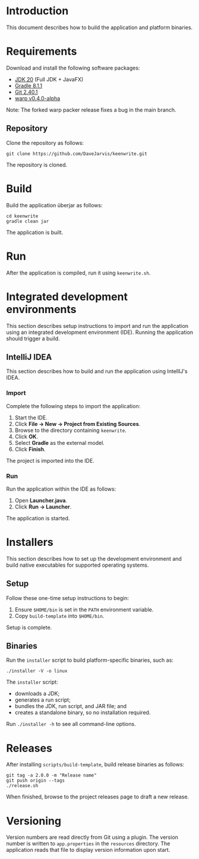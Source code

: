 # Introduction

This document describes how to build the application and platform binaries.

# Requirements

Download and install the following software packages:

* [JDK 20](https://bell-sw.com/pages/downloads) (Full JDK + JavaFX)
* [Gradle 8.1.1](https://gradle.org/releases)
* [Git 2.40.1](https://git-scm.com/downloads)
* [warp v0.4.0-alpha](https://github.com/Reisz/warp/releases/tag/v0.4.0)

Note: The forked warp packer release fixes a bug in the main branch.

## Repository

Clone the repository as follows:

    git clone https://github.com/DaveJarvis/keenwrite.git

The repository is cloned.

# Build

Build the application überjar as follows:

    cd keenwrite
    gradle clean jar

The application is built.

# Run

After the application is compiled, run it using `keenwrite.sh`.

# Integrated development environments

This section describes setup instructions to import and run the application
using an integrated development environment (IDE). Running the application
should trigger a build.

## IntelliJ IDEA

This section describes how to build and run the application using
IntellIJ's IDEA.

### Import

Complete the following steps to import the application:

1. Start the IDE.
1. Click **File → New → Project from Existing Sources**.
1. Browse to the directory containing `keenwrite`.
1. Click **OK**.
1. Select **Gradle** as the external model.
1. Click **Finish**.

The project is imported into the IDE.

### Run

Run the application within the IDE as follows:

1. Open **Launcher.java**.
1. Click **Run → Launcher**.

The application is started.

# Installers

This section describes how to set up the development environment and build
native executables for supported operating systems.

## Setup

Follow these one-time setup instructions to begin:

1. Ensure `$HOME/bin` is set in the `PATH` environment variable.
1. Copy `build-template` into `$HOME/bin`.

Setup is complete.

## Binaries

Run the `installer` script to build platform-specific binaries, such as:

    ./installer -V -o linux

The `installer` script:

* downloads a JDK;
* generates a run script;
* bundles the JDK, run script, and JAR file; and
* creates a standalone binary, so no installation required.

Run `./installer -h` to see all command-line options.

# Releases

After installing `scripts/build-template`, build release binaries as follows:

    git tag -a 2.0.0 -m "Release name"
    git push origin --tags
    ./release.sh

When finished, browse to the project releases page to draft a new release.

# Versioning

Version numbers are read directly from Git using a plugin. The version
number is written to `app.properties` in the `resources` directory. The
application reads that file to display version information upon start.

